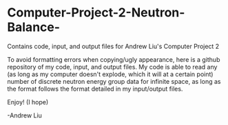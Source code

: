 # Computer-Project-2-Neutron-Balance-
Contains code, input, and output files for Andrew Liu's Computer Project 2

To avoid formatting errors when copying/ugly appearance, here is a github repository of my code, input, and output files. My code is able to read any (as long as my computer doesn't explode, which it will at a certain point) number of discrete neutron energy group data for infinite space, as long as the format follows the format detailed in my input/output files. 

Enjoy! (I hope)

-Andrew Liu
